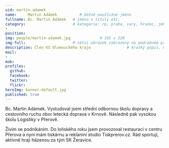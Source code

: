 ```yaml
---
uid: martin.adamek
name:     Martin Adámek          # běžně používáné jméno
fullname: Bc. Martin Adámek   # jméno s tituly etc.
category:                     # kategorie: rp, praha, vary, hradec, jmk, senat
-
position:
img: people/martin-adamek.jpg             # 165 x 220
img-full:                     # větší obrázek zobrazený na podrobném profilu
description: Člen KS Olomouckého kraje                # kratký popis, max 160 znaků
mail:
- 
mob:         
profiles:
  github:
  facebook:       
  twitter:        
  flickr:       
heroImg: banner-default.jpg
published: true
---
```

Bc. Martin Adámek. Vystudoval jsem střední odbornou školu dopravy a cestovního ruchu obor letecká doprava v Krnově. Následně pak vysokou školu Logistiky v Přerově. 

Živím se podnikáním. Do loňského roku jsem provozoval restauraci v centru Přerova a nyní mám tiskárnu a reklamní studio Tiskprerov.cz. Rád sportuji, aktivně hraji házenou za tým SK Žeravice. 